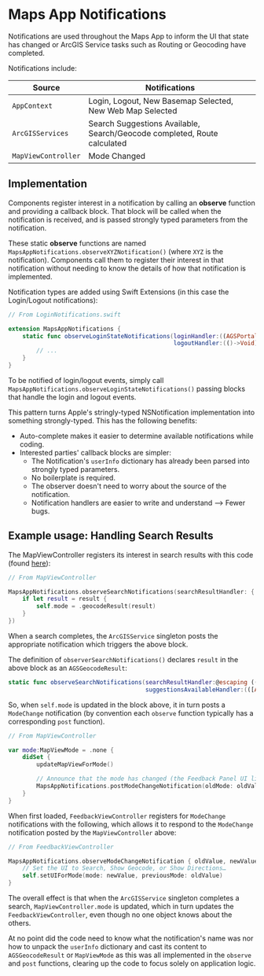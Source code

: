# Maps App Notifications
Notifications are used throughout the Maps App to inform the UI that state has changed or ArcGIS Service tasks such as Routing or Geocoding have completed.

Notifications include:

| Source | Notifications |
| ------ | ------------- |
| `AppContext` | Login, Logout, New Basemap Selected, New Web Map Selected |
| `ArcGISServices` | Search Suggestions Available, Search/Geocode completed, Route calculated |
| `MapViewController` | Mode Changed |

## Implementation
Components register interest in a notification by calling an **observe** function and providing a callback block. That block will be called when the notification is received, and is passed strongly typed parameters from the notification.

These static **observe** functions are named `MapsAppNotifications.observeXYZNotification()` (where `XYZ` is the notification). Components call them to register their interest in that notification without needing to know the details of how that notification is implemented.

Notification types are added using Swift Extensions (in this case the Login/Logout notifications):

``` Swift
// From LoginNotifications.swift

extension MapsAppNotifications {
    static func observeLoginStateNotifications(loginHandler:((AGSPortalUser)->Void)?, 
                                               logoutHandler:(()->Void)?) {
        // ...
    }
}
```

To be notified of login/logout events, simply call `MapsAppNotifications.observeLoginStateNotifications()` passing blocks that handle the login and logout events.

This pattern turns Apple's stringly-typed NSNotification implementation into something strongly-typed. This has the following benefits:

* Auto-complete makes it easier to determine available notifications while coding.
* Interested parties' callback blocks are simpler:
    * The Notification's `userInfo` dictionary has already been parsed into strongly typed parameters.
    * No boilerplate is required.
    * The observer doesn't need to worry about the source of the notification.
    * Notification handlers are easier to write and understand --> Fewer bugs.

## Example usage: Handling Search Results
The MapViewController registers its interest in search results with this code (found [here](/maps-app-ios/UI/Map%20View/MapViewController+Search/MapViewController+SearchSetup.swift)):
``` Swift
// From MapViewController

MapsAppNotifications.observeSearchNotifications(searchResultHandler: { result in
    if let result = result {
        self.mode = .geocodeResult(result)
    }
})
```

When a search completes, the `ArcGISService` singleton posts the appropriate notification which triggers the above block.

The definition of `observerSearchNotifications()` declares `result` in the above block as an `AGSGeocodeResult`:

``` Swift
static func observeSearchNotifications(searchResultHandler:@escaping ((AGSGeocodeResult?)->Void),
                                       suggestionsAvailableHandler:(([AGSSuggestResult]?)->Void)? = nil)
```

So, when `self.mode` is updated in the block above, it in turn posts a `ModeChange` notification (by convention each `observe` function typically has a corresponding `post` function).

``` Swift
// From MapViewController

var mode:MapViewMode = .none {
    didSet {
        updateMapViewForMode()

        // Announce that the mode has changed (the Feedback Panel UI listens to this)
        MapsAppNotifications.postModeChangeNotification(oldMode: oldValue, newMode: mode)
    }
}
```

When first loaded, `FeedbackViewController` registers for `ModeChange` notifications with the following, which allows it to respond to the `ModeChange` notification posted by the `MapViewController` above:

``` Swift
// From FeedbackViewController

MapsAppNotifications.observeModeChangeNotification { oldValue, newValue in
    // Set the UI to Search, Show Geocode, or Show Directions…
    self.setUIForMode(mode: newValue, previousMode: oldValue)
}
```

The overall effect is that when the `ArcGISService` singleton completes a search, `MapViewController.mode` is updated, which in turn updates the `FeedbackViewController`, even though no one object knows about the others.

At no point did the code need to know what the notification's name was nor how to unpack the `userInfo` dictionary and cast its content to `AGSGeocodeResult` or `MapViewMode` as this was all implemented in the `observe` and `post` functions, clearing up the code to focus solely on application logic.